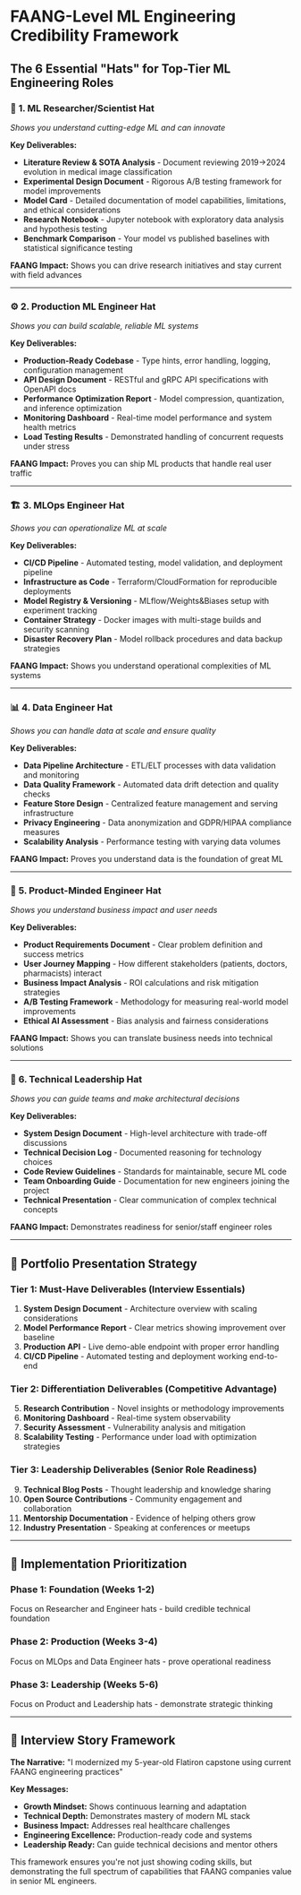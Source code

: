 
# FAANG-Level ML Engineering Credibility Framework

## The 6 Essential "Hats" for Top-Tier ML Engineering Roles

### 🔬 **1. ML Researcher/Scientist Hat**
*Shows you understand cutting-edge ML and can innovate*

**Key Deliverables:**
- **Literature Review & SOTA Analysis** - Document reviewing 2019→2024 evolution in medical image classification
- **Experimental Design Document** - Rigorous A/B testing framework for model improvements
- **Model Card** - Detailed documentation of model capabilities, limitations, and ethical considerations
- **Research Notebook** - Jupyter notebook with exploratory data analysis and hypothesis testing
- **Benchmark Comparison** - Your model vs published baselines with statistical significance testing

**FAANG Impact:** Shows you can drive research initiatives and stay current with field advances

---

### ⚙️ **2. Production ML Engineer Hat**
*Shows you can build scalable, reliable ML systems*

**Key Deliverables:**
- **Production-Ready Codebase** - Type hints, error handling, logging, configuration management
- **API Design Document** - RESTful and gRPC API specifications with OpenAPI docs
- **Performance Optimization Report** - Model compression, quantization, and inference optimization
- **Monitoring Dashboard** - Real-time model performance and system health metrics
- **Load Testing Results** - Demonstrated handling of concurrent requests under stress

**FAANG Impact:** Proves you can ship ML products that handle real user traffic

---

### 🏗️ **3. MLOps Engineer Hat**
*Shows you can operationalize ML at scale*

**Key Deliverables:**
- **CI/CD Pipeline** - Automated testing, model validation, and deployment pipeline
- **Infrastructure as Code** - Terraform/CloudFormation for reproducible deployments
- **Model Registry & Versioning** - MLflow/Weights&Biases setup with experiment tracking
- **Container Strategy** - Docker images with multi-stage builds and security scanning
- **Disaster Recovery Plan** - Model rollback procedures and data backup strategies

**FAANG Impact:** Shows you understand operational complexities of ML systems

---

### 📊 **4. Data Engineer Hat**
*Shows you can handle data at scale and ensure quality*

**Key Deliverables:**
- **Data Pipeline Architecture** - ETL/ELT processes with data validation and monitoring
- **Data Quality Framework** - Automated data drift detection and quality checks
- **Feature Store Design** - Centralized feature management and serving infrastructure
- **Privacy Engineering** - Data anonymization and GDPR/HIPAA compliance measures
- **Scalability Analysis** - Performance testing with varying data volumes

**FAANG Impact:** Proves you understand data is the foundation of great ML

---

### 🎯 **5. Product-Minded Engineer Hat**
*Shows you understand business impact and user needs*

**Key Deliverables:**
- **Product Requirements Document** - Clear problem definition and success metrics
- **User Journey Mapping** - How different stakeholders (patients, doctors, pharmacists) interact
- **Business Impact Analysis** - ROI calculations and risk mitigation strategies
- **A/B Testing Framework** - Methodology for measuring real-world model improvements
- **Ethical AI Assessment** - Bias analysis and fairness considerations

**FAANG Impact:** Shows you can translate business needs into technical solutions

---

### 👥 **6. Technical Leadership Hat**
*Shows you can guide teams and make architectural decisions*

**Key Deliverables:**
- **System Design Document** - High-level architecture with trade-off discussions
- **Technical Decision Log** - Documented reasoning for technology choices
- **Code Review Guidelines** - Standards for maintainable, secure ML code
- **Team Onboarding Guide** - Documentation for new engineers joining the project
- **Technical Presentation** - Clear communication of complex technical concepts

**FAANG Impact:** Demonstrates readiness for senior/staff engineer roles

---

## 🎯 Portfolio Presentation Strategy

### **Tier 1: Must-Have Deliverables (Interview Essentials)**
1. **System Design Document** - Architecture overview with scaling considerations
2. **Model Performance Report** - Clear metrics showing improvement over baseline
3. **Production API** - Live demo-able endpoint with proper error handling
4. **CI/CD Pipeline** - Automated testing and deployment working end-to-end

### **Tier 2: Differentiation Deliverables (Competitive Advantage)**
5. **Research Contribution** - Novel insights or methodology improvements
6. **Monitoring Dashboard** - Real-time system observability
7. **Security Assessment** - Vulnerability analysis and mitigation
8. **Scalability Testing** - Performance under load with optimization strategies

### **Tier 3: Leadership Deliverables (Senior Role Readiness)**
9. **Technical Blog Posts** - Thought leadership and knowledge sharing
10. **Open Source Contributions** - Community engagement and collaboration
11. **Mentorship Documentation** - Evidence of helping others grow
12. **Industry Presentation** - Speaking at conferences or meetups

---

## 🚀 Implementation Prioritization

### **Phase 1: Foundation (Weeks 1-2)**
Focus on Researcher and Engineer hats - build credible technical foundation

### **Phase 2: Production (Weeks 3-4)**
Focus on MLOps and Data Engineer hats - prove operational readiness

### **Phase 3: Leadership (Weeks 5-6)**
Focus on Product and Leadership hats - demonstrate strategic thinking

---

## 🎪 Interview Story Framework

**The Narrative:** "I modernized my 5-year-old Flatiron capstone using current FAANG engineering practices"

**Key Messages:**
- **Growth Mindset:** Shows continuous learning and adaptation
- **Technical Depth:** Demonstrates mastery of modern ML stack
- **Business Impact:** Addresses real healthcare challenges
- **Engineering Excellence:** Production-ready code and systems
- **Leadership Ready:** Can guide technical decisions and mentor others

This framework ensures you're not just showing coding skills, but demonstrating the full spectrum of capabilities that FAANG companies value in senior ML engineers.
